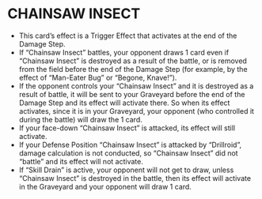 # CHAINSAW INSECT

*   This card’s effect is a Trigger Effect that activates at the end of the Damage Step.
*   If “Chainsaw Insect” battles, your opponent draws 1 card even if “Chainsaw Insect” is destroyed as a result of the battle, or is removed from the field before the end of the Damage Step (for example, by the effect of “Man-Eater Bug” or “Begone, Knave!”).
*   If the opponent controls your “Chainsaw Insect” and it is destroyed as a result of battle, it will be sent to your Graveyard before the end of the Damage Step and its effect will activate there. So when its effect activates, since it is in your Graveyard, your opponent (who controlled it during the battle) will draw the 1 card.
*   If your face-down “Chainsaw Insect” is attacked, its effect will still activate.
*   If your Defense Position “Chainsaw Insect” is attacked by “Drillroid”, damage calculation is not conducted, so “Chainsaw Insect” did not “battle” and its effect will not activate.
*   If “Skill Drain” is active, your opponent will not get to draw, unless “Chainsaw Insect” is destroyed in the battle, then its effect will activate in the Graveyard and your opponent will draw 1 card.
